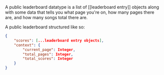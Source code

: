 A public leaderboard datatype is a list of [[leaderboard entry]] objects along with some data that tells you what page you're on, how many pages there are, and how many songs total there are.

A public leaderboard structured like so:
```json
{
	"scores": [...leaderboard entry objects],
	"context": {
		"current_page": Integer,
		"total_pages": Integer,
		"total_scores": Integer
	}
}
```